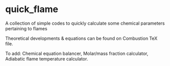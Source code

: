 # quick_flame
 A collection of simple codes to quickly calculate some chemical parameters pertaining to flames
 
 Theoretical developments & equations can be found on Combustion TeX file.
 
 To add: Chemical equation balancer, Molar/mass fraction calculator, Adiabatic flame temperature calculator.
